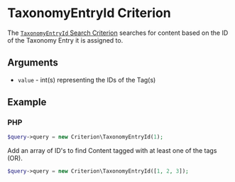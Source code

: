 # TaxonomyEntryId Criterion

The [`TaxonomyEntryId` Search Criterion](../../api/php_api/php_api_reference/classes/Ibexa-Contracts-Taxonomy-Search-Query-Criterion-TaxonomyEntryId.html)
searches for content based on the ID of the Taxonomy Entry it is assigned to.

## Arguments

- `value` - int(s) representing the IDs of the Tag(s)

## Example

### PHP

``` php
$query->query = new Criterion\TaxonomyEntryId(1);
```

Add an array of ID's to find Content tagged with at least one of the tags (OR).

```php
$query->query = new Criterion\TaxonomyEntryId([1, 2, 3]);
```

